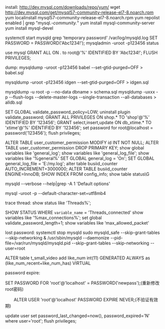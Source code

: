 
install:
http://dev.mysql.com/downloads/repo/yum/ 
wget http://dev.mysql.com/get/mysql57-community-release-el7-8.noarch.rpm
yum localinstall mysql57-community-release-el7-8.noarch.rpm
yum repolist enabled | grep "mysql.*-community.*"
yum install mysql-community-server
yum install mysql-devel

systemctl start mysqld
grep 'temporary password' /var/log/mysqld.log
SET PASSWORD = PASSWORD('Abc1234!');
mysqladmin -uroot -p123456 status   

use mysql
GRANT ALL ON *.* to root@'%' IDENTIFIED BY 'Abc1234!';
FLUSH PRIVILEGES;


dump:
mysqldump -uroot -p123456 babel --set-gtid-purged=OFF > babel.sql

mysqldump -uroot -p123456 idgen --set-gtid-purged=OFF > idgen.sql


mysqldump -u root -p --no-data dbname > schema.sql
mysqldump -uxxx -p --flush-logs --delete-master-logs --single-transaction  --all-databases > alldb.sql



SET GLOBAL validate_password_policy=LOW;
uninstall plugin validate_password;
GRANT ALL PRIVILEGES ON shop.* TO 'shop'@'%' IDENTIFIED BY '123456';
GRANT select,insert,update ON db_xtime.* TO 'xtime'@'%' IDENTIFIED BY '123456';
set password for root@localhost = password('123456');
flush privileges;


ALTER TABLE user_customer_permission MODIFY id INT NOT NULL;
ALTER TABLE user_customer_permission DROP PRIMARY KEY;
show global variables like 'general_log';
show variables like 'general_log_file';
show variables like '%general%'
SET GLOBAL general_log = 'On';
SET GLOBAL general_log_file = 'E:/my.log';
alter table busiid_counter AUTO_INCREMENT=3000000;
ALTER TABLE busiid_counter ENGINE=InnoDB;
SHOW INDEX FROM config_info;
show table status\G

mysqld --verbose --help|grep -A 1 'Default options'


mysql -uroot -p --default-character-set=utf8mb4







trace thread:
show status like 'Threads%';

SHOW STATUS WHERE `variable_name` = 'Threads_connected'
show variables like '%max_connections%';
set global validate_password_length=1;
show variables like ‘max_allowed_packet'


lost password:
systemctl stop mysqld
sudo mysqld_safe --skip-grant-tables --skip-networking &
/usr/sbin/mysqld --daemonize --pid-file=/var/run/mysqld/mysqld.pid --skip-grant-tables --skip-networking --user=root

ALTER table t_small_video add like_num int(11)  GENERATED ALWAYS as (like_num_recent+like_num_has) VIRTUAL



password expire:

SET PASSWORD FOR 'root'@'localhost' = PASSWORD('newpass');(重新修改root密码)

　　ALTER USER 'root'@'localhost' PASSWORD EXPIRE NEVER;(不验证有效期)

update user set password_last_changed=now(), password_expired='N' where user='root';
flush privileges;

